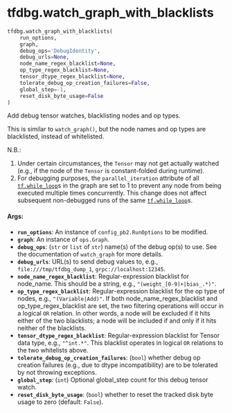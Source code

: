 <div itemscope itemtype="http://developers.google.com/ReferenceObject">
<meta itemprop="name" content="tfdbg.watch_graph_with_blacklists" />
<meta itemprop="path" content="Stable" />
</div>

# tfdbg.watch_graph_with_blacklists

``` python
tfdbg.watch_graph_with_blacklists(
    run_options,
    graph,
    debug_ops='DebugIdentity',
    debug_urls=None,
    node_name_regex_blacklist=None,
    op_type_regex_blacklist=None,
    tensor_dtype_regex_blacklist=None,
    tolerate_debug_op_creation_failures=False,
    global_step=-1,
    reset_disk_byte_usage=False
)
```

Add debug tensor watches, blacklisting nodes and op types.

This is similar to `watch_graph()`, but the node names and op types are
blacklisted, instead of whitelisted.

N.B.:
  1. Under certain circumstances, the `Tensor` may not get actually watched
    (e.g., if the node of the `Tensor` is constant-folded during runtime).
  2. For debugging purposes, the `parallel_iteration` attribute of all
    <a href="../tf/while_loop.md"><code>tf.while_loop</code></a>s in the graph are set to 1 to prevent any node from
    being executed multiple times concurrently. This change does not affect
    subsequent non-debugged runs of the same <a href="../tf/while_loop.md"><code>tf.while_loop</code></a>s.

#### Args:

* <b>`run_options`</b>: An instance of `config_pb2.RunOptions` to be modified.
* <b>`graph`</b>: An instance of `ops.Graph`.
* <b>`debug_ops`</b>: (`str` or `list` of `str`) name(s) of the debug op(s) to use.
    See the documentation of `watch_graph` for more details.
* <b>`debug_urls`</b>: URL(s) to send debug values to, e.g.,
    `file:///tmp/tfdbg_dump_1`, `grpc://localhost:12345`.
* <b>`node_name_regex_blacklist`</b>: Regular-expression blacklist for node_name.
    This should be a string, e.g., `"(weight_[0-9]+|bias_.*)"`.
* <b>`op_type_regex_blacklist`</b>: Regular-expression blacklist for the op type of
    nodes, e.g., `"(Variable|Add)"`.
    If both node_name_regex_blacklist and op_type_regex_blacklist
    are set, the two filtering operations will occur in a logical `OR`
    relation. In other words, a node will be excluded if it hits either of
    the two blacklists; a node will be included if and only if it hits
    neither of the blacklists.
* <b>`tensor_dtype_regex_blacklist`</b>: Regular-expression blacklist for Tensor
    data type, e.g., `"^int.*"`.
    This blacklist operates in logical `OR` relations to the two whitelists
    above.
* <b>`tolerate_debug_op_creation_failures`</b>: (`bool`) whether debug op creation
    failures (e.g., due to dtype incompatibility) are to be tolerated by not
    throwing exceptions.
* <b>`global_step`</b>: (`int`) Optional global_step count for this debug tensor
    watch.
* <b>`reset_disk_byte_usage`</b>: (`bool`) whether to reset the tracked disk byte
    usage to zero (default: `False`).